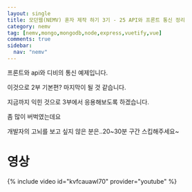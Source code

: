 ```yaml
---
layout: single
title: 모던웹(NEMV) 혼자 제작 하기 3기 - 25 API와 프론트 통신 정리
category: nemv
tag: [nemv,mongo,mongodb,node,express,vuetify,vue]
comments: true
sidebar:
  nav: "nemv"
---
```


프론트와 api와 디비의 통신 예제입니다.

이것으로 2부 기본편? 마지막이 될 것 같습니다.

지금까지 익힌 것으로 3부에서 응용해보도록 하겠습니다.

좀 많이 버벅였는데요 

개발자의 고뇌를 보고 싶지 않은 분은..20~30분 구간 스킵해주세요~

# 영상

{% include video id="kvfcauawl70" provider="youtube" %}  


